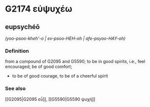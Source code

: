 # G2174 εὐψυχέω

## eupsychéō

_(yoo-psoo-kheh'-o | ev-psoo-HEH-oh | afe-psyoo-HAY-oh)_

### Definition

from a compound of G2095 and G5590; to be in good spirits, i.e., feel encouraged; be of good comfort; 

- to be of good courage, to be of a cheerful spirit

### See also

[[G2095|G2095 εὖ]], [[G5590|G5590 ψυχή]]
